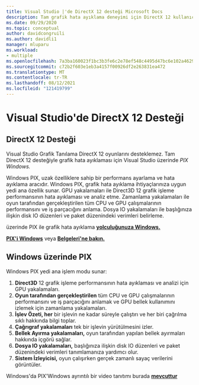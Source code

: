 ```yaml
---
title: Visual Studio |'de DirectX 12 desteği Microsoft Docs
description: Tam grafik hata ayıklama deneyimi için DirectX 12 kullanıcılarının Windows PIX kullanmaları önerilir
ms.date: 09/29/2020
ms.topic: conceptual
author: davidcongruili
ms.author: davidli1
manager: mluparu
ms.workload:
- multiple
ms.openlocfilehash: 7a3ba160023f1bc3b3fe6c2e78ef548c4495d47bc6e102a462950223a7caa52f
ms.sourcegitcommit: c72b2f603e1eb3a4157f00926df2e263831ea472
ms.translationtype: MT
ms.contentlocale: tr-TR
ms.lasthandoff: 08/12/2021
ms.locfileid: "121419799"
---
```

# <a name="directx-12-support-in-visual-studio"></a>Visual Studio'de DirectX 12 Desteği

## <a name="directx-12-support"></a>DirectX 12 Desteği

Visual Studio Grafik Tanılama DirectX 12 oyunlarını desteklemez. Tam DirectX 12 desteğiyle grafik hata ayıklaması için Visual Studio üzerinde *PIX Windows.* 

Windows PIX, uzak özelliklere sahip bir performans ayarlama ve hata ayıklama aracıdır. Windows PIX, grafik hata ayıklama ihtiyaçlarınıza uygun yedi ana özellik sunar. GPU yakalamaları ile Direct3D 12 grafik işleme performansının hata ayıklaması ve analiz etme. Zamanlama yakalamaları ile oyun tarafından gerçekleştirilen tüm CPU ve GPU çalışmalarının performansını ve iş parçacığını anlama. Dosya IO yakalamaları ile başlığınıza ilişkin disk IO düzenleri ve paket düzenindeki verimleri belirleme.

üzerinde PIX ile grafik hata ayıklama [**yolculuğunuza Windows.**](https://aka.ms/PIXonWindows)

[**PIX'i Windows**](https://aka.ms/downloadPIX) veya [ **Belgeleri'ne bakın.**](https://devblogs.microsoft.com/pix/documentation/)

## <a name="pix-on-windows"></a>Windows üzerinde PIX

Windows PIX yedi ana işlem modu sunar:
1. **Direct3D** 12 grafik işleme performansının hata ayıklaması ve analizi için GPU yakalamaları.
2. **Oyun tarafından gerçekleştirilen** tüm CPU ve GPU çalışmalarının performansını ve iş parçacığını anlamak ve GPU bellek kullanımını izlemek için zamanlama yakalamaları.
3. **İşlev Özeti, her** bir işlevin ne kadar süreyle çalıştırı ve her biri çağrılma sıklı hakkında bilgi toplar.
4. **Çağrıgraf yakalamaları** tek bir işlevin yürütülmesini izler.
5. **Bellek Ayırma yakalamaları,** oyun tarafından yapılan bellek ayırmaları hakkında içgörü sağlar.
6. **Dosya IO yakalamaları,** başlığınıza ilişkin disk IO düzenleri ve paket düzenindeki verimleri tanımlamanıza yardımcı olur.
7. **Sistem İzleyicisi,** oyun çalışırken gerçek zamanlı sayaç verilerini görüntüler.

Windows'da PIX'Windows ayrıntılı bir video tanıtımı burada [ **mevcuttur**](https://www.youtube.com/playlist?list=PLeHvwXyqearWuPPxh6T03iwX-McPG5LkB)
